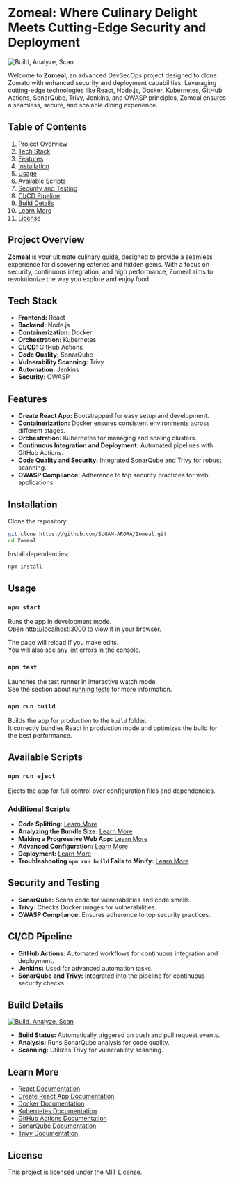 # Zomeal: Where Culinary Delight Meets Cutting-Edge Security and Deployment

![Build, Analyze, Scan](https://github.com/SUGAM-ARORA/Zomeal/actions/workflows/deploy.yaml/badge.svg)

Welcome to **Zomeal**, an advanced DevSecOps project designed to clone Zomato with enhanced security and deployment capabilities. Leveraging cutting-edge technologies like React, Node.js, Docker, Kubernetes, GitHub Actions, SonarQube, Trivy, Jenkins, and OWASP principles, Zomeal ensures a seamless, secure, and scalable dining experience.

## Table of Contents

1. [Project Overview](#project-overview)
2. [Tech Stack](#tech-stack)
3. [Features](#features)
4. [Installation](#installation)
5. [Usage](#usage)
6. [Available Scripts](#available-scripts)
7. [Security and Testing](#security-and-testing)
8. [CI/CD Pipeline](#cicd-pipeline)
9. [Build Details](#build-details)
10. [Learn More](#learn-more)
11. [License](#license)

## Project Overview

**Zomeal** is your ultimate culinary guide, designed to provide a seamless experience for discovering eateries and hidden gems. With a focus on security, continuous integration, and high performance, Zomeal aims to revolutionize the way you explore and enjoy food.

## Tech Stack

- **Frontend:** React
- **Backend:** Node.js
- **Containerization:** Docker
- **Orchestration:** Kubernetes
- **CI/CD:** GitHub Actions
- **Code Quality:** SonarQube
- **Vulnerability Scanning:** Trivy
- **Automation:** Jenkins
- **Security:** OWASP

## Features

- **Create React App:** Bootstrapped for easy setup and development.
- **Containerization:** Docker ensures consistent environments across different stages.
- **Orchestration:** Kubernetes for managing and scaling clusters.
- **Continuous Integration and Deployment:** Automated pipelines with GitHub Actions.
- **Code Quality and Security:** Integrated SonarQube and Trivy for robust scanning.
- **OWASP Compliance:** Adherence to top security practices for web applications.

## Installation

Clone the repository:
```bash
git clone https://github.com/SUGAM-ARORA/Zomeal.git
cd Zomeal
```

Install dependencies:
```bash
npm install
```

## Usage

### `npm start`

Runs the app in development mode.\
Open [http://localhost:3000](http://localhost:3000) to view it in your browser.

The page will reload if you make edits.\
You will also see any lint errors in the console.

### `npm test`

Launches the test runner in interactive watch mode.\
See the section about [running tests](https://facebook.github.io/create-react-app/docs/running-tests) for more information.

### `npm run build`

Builds the app for production to the `build` folder.\
It correctly bundles React in production mode and optimizes the build for the best performance.

## Available Scripts

### `npm run eject`

Ejects the app for full control over configuration files and dependencies.

### Additional Scripts

- **Code Splitting:** [Learn More](https://facebook.github.io/create-react-app/docs/code-splitting)
- **Analyzing the Bundle Size:** [Learn More](https://facebook.github.io/create-react-app/docs/analyzing-the-bundle-size)
- **Making a Progressive Web App:** [Learn More](https://facebook.github.io/create-react-app/docs/making-a-progressive-web-app)
- **Advanced Configuration:** [Learn More](https://facebook.github.io/create-react-app/docs/advanced-configuration)
- **Deployment:** [Learn More](https://facebook.github.io/create-react-app/docs/deployment)
- **Troubleshooting `npm run build` Fails to Minify:** [Learn More](https://facebook.github.io/create-react-app/docs/troubleshooting#npm-run-build-fails-to-minify)

## Security and Testing

- **SonarQube:** Scans code for vulnerabilities and code smells.
- **Trivy:** Checks Docker images for vulnerabilities.
- **OWASP Compliance:** Ensures adherence to top security practices.

## CI/CD Pipeline

- **GitHub Actions:** Automated workflows for continuous integration and deployment.
- **Jenkins:** Used for advanced automation tasks.
- **SonarQube and Trivy:** Integrated into the pipeline for continuous security checks.

## Build Details

[![Build, Analyze, Scan](https://github.com/SUGAM-ARORA/Zomeal/actions/workflows/deploy.yaml/badge.svg)](https://github.com/SUGAM-ARORA/Zomeal/actions/workflows/deploy.yaml)

- **Build Status:** Automatically triggered on push and pull request events.
- **Analysis:** Runs SonarQube analysis for code quality.
- **Scanning:** Utilizes Trivy for vulnerability scanning.

## Learn More

- [React Documentation](https://reactjs.org/)
- [Create React App Documentation](https://facebook.github.io/create-react-app/docs/getting-started)
- [Docker Documentation](https://docs.docker.com/)
- [Kubernetes Documentation](https://kubernetes.io/docs/home/)
- [GitHub Actions Documentation](https://docs.github.com/en/actions)
- [SonarQube Documentation](https://docs.sonarqube.org/)
- [Trivy Documentation](https://aquasecurity.github.io/trivy/)

## License

This project is licensed under the MIT License.